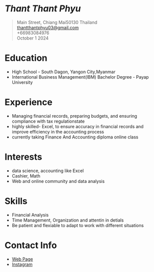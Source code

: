 
# _Thant Thant Phyu_
> Main Street, Chiang Mai50130 Thailand <br />
> thantthantphyu03@gmail.com <br />
> +66983084976 <br />
> October 1 2024 <br />

# Education
* High School - South Dagon, Yangon City,Myanmar
* International Business Management(IBM) Bachelor Degree - Payap University

# Experience
* Managing financial records, preparing budgets, and ensuring compliance with tax regulationstate 
* highly skilled- Excel, to ensure accuracy in financial records and improve efficiency in the accounting process
* currently taking Finance And Accounting diploma online class


# Interests
* data science, accounting like Excel
* Cashier, Math
* Web and online community and data analysis


# Skills
* Financial Analysis
* Time Management, Organization and attentin in detials
* Be patient and flexiable to adapt to work with different situations

# Contact Info
* [Web Page](https://ThantThantPhyu.github.io)
* [Instagram](https://www.instagram.com/p_h_y_u_7?igsh=cjB6NjhzYjBkNHZ0)



